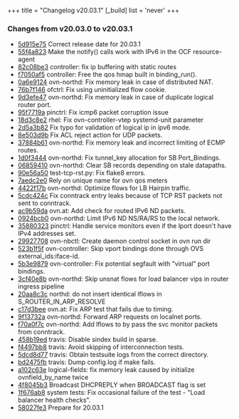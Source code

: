 +++
title = "Changelog v20.03.1"
[_build]
  list = 'never'
+++

### Changes from v20.03.0 to v20.03.1

- [5d915e75](https://github.com/ovn-org/ovn/commit/5d915e75b1d4e9e34a66b941bf629a28375e1f74) Correct release date for 20.03.1
- [55f4a823](https://github.com/ovn-org/ovn/commit/55f4a823bb7d4627d36db5b0b16dbc32c91e0db6) Make the notify() calls work with IPv6 in the OCF resource-agent
- [82c08be3](https://github.com/ovn-org/ovn/commit/82c08be3d55ce88060ffe2debdd1762fa1a911f3) controller: fix ip buffering with static routes
- [f7050af5](https://github.com/ovn-org/ovn/commit/f7050af5d452c6e99d5385b89c3496722bd5106c) controller: Free the qos hmap built in binding_run().
- [0a6e9124](https://github.com/ovn-org/ovn/commit/0a6e91249414d789d77c1782130ed919cb43a1d1) ovn-northd: Fix memory leak in case of distributed NAT.
- [76b7f146](https://github.com/ovn-org/ovn/commit/76b7f14632642fa03522ee490fd1d4ccf4c9f5ee) ofctrl: Fix using uninitialized flow cookie.
- [9d3efe47](https://github.com/ovn-org/ovn/commit/9d3efe47643d8f70a21adc8db2decbcda86e4f1e) ovn-northd: Fix memory leak in case of duplicate logical router port.
- [95f7719a](https://github.com/ovn-org/ovn/commit/95f7719a7ed5acbbc4bf84c81740c231a41b9b08) pinctrl: Fix icmp6 packet corruption issue
- [18d3c8e2](https://github.com/ovn-org/ovn/commit/18d3c8e2a0c3b16e7286ccd2f7d56dfd3a645488) rhel: Fix ovn-controller-vtep systemd-unit parameter
- [2d5a3b82](https://github.com/ovn-org/ovn/commit/2d5a3b826fcba9ae7621be992fa670a697370ae5) Fix typo for validation of logical ip in ipv6 mode.
- [8e503d9b](https://github.com/ovn-org/ovn/commit/8e503d9bf0718a9eacdddbad280743642759df8e) Fix ACL reject action for UDP packets.
- [37884b61](https://github.com/ovn-org/ovn/commit/37884b61b953d90e8e1486fe9db9c2bbade4b081) ovn-northd: Fix memory leak and incorrect limiting of ECMP routes.
- [1d0f3444](https://github.com/ovn-org/ovn/commit/1d0f34448bf965c160ab67f5d212abcb609b1869) ovn-northd: Fix tunnel_key allocation for SB Port_Bindings.
- [06859410](https://github.com/ovn-org/ovn/commit/068594107bfb92edd9ccd94ac8cd69d0f23204bd) ovn-northd: Clear SB records depending on stale datapaths.
- [90e56a50](https://github.com/ovn-org/ovn/commit/90e56a5072544170cff618f6f64559303011f323) test-tcp-rst.py: Fix flake8 errors.
- [7aedc2e0](https://github.com/ovn-org/ovn/commit/7aedc2e0f619b424e1e6e42f1e7a363404aedbe4) Rely on unique name for ovn qos meters
- [4422f17b](https://github.com/ovn-org/ovn/commit/4422f17b3792e1d6bdf1b192020e2bdf922e311f) ovn-northd: Optimize flows for LB Hairpin traffic.
- [5cdc424c](https://github.com/ovn-org/ovn/commit/5cdc424c87c17c5c0711b55982139703f580d5d0) Fix conntrack entry leaks because of TCP RST packets not sent to conntrack.
- [ac9b59da](https://github.com/ovn-org/ovn/commit/ac9b59da8f5b49d82b06b1c4d7acc48b4811aaf3) ovn.at: Add check for routed IPv6 ND packets.
- [0924bcb0](https://github.com/ovn-org/ovn/commit/0924bcb07ef25f93fde683fe8f15d376eca005ec) ovn-northd: Limit IPv6 ND NS/RA/RS to the local network.
- [35880323](https://github.com/ovn-org/ovn/commit/35880323525e83b4933fbb9b0df471af85798211) pinctrl: Handle service monitors even if the lport doesn't have IPv4 addresses set.
- [29927708](https://github.com/ovn-org/ovn/commit/29927708242044696a49051c77c3d4b38ba02392) ovn-nbctl: Create daemon control socket in ovn run dir
- [523b1f5f](https://github.com/ovn-org/ovn/commit/523b1f5f45682bd6dd454281a97a09c3f429c457) ovn-controller: Skip vport bindings done through OVS external_ids:iface-id.
- [5b3e9879](https://github.com/ovn-org/ovn/commit/5b3e9879be2b6c9b07ed5c9e073f1c24080a49f7) ovn-controller: Fix potential segfault with "virtual" port bindings.
- [3cf40e8b](https://github.com/ovn-org/ovn/commit/3cf40e8b35c5d6a4e593b42b96c284a8742235d5) ovn-northd: Skip unsnat flows for load balancer vips in router ingress pipeline
- [20aa8c3c](https://github.com/ovn-org/ovn/commit/20aa8c3c5a1930805a32ec8121affa07b2ac7dff) northd: do not insert identical lflows in S_ROUTER_IN_ARP_RESOLVE
- [c17d3bee](https://github.com/ovn-org/ovn/commit/c17d3bee83c9f19235a274d9aa0f6be1fe84a70c) ovn.at: Fix ARP test that fails due to timing.
- [9f13732a](https://github.com/ovn-org/ovn/commit/9f13732ae232aa0c872527d948435125b3a6cbce) ovn-northd: Forward ARP requests on localnet ports.
- [f70a0f7c](https://github.com/ovn-org/ovn/commit/f70a0f7c485f13cbbae8bc6f8d78225238c308b9) ovn-northd: Add lflows to by pass the svc monitor packets from conntrack.
- [458b19ed](https://github.com/ovn-org/ovn/commit/458b19ed40a499a4c0d6288b53be9da1a5fb3132) travis: Disable sindex build in sparse.
- [f4497bb8](https://github.com/ovn-org/ovn/commit/f4497bb87ca59daff9a0be3eeea157376275516d) travis: Avoid skipping of interconnection tests.
- [5dcd8d77](https://github.com/ovn-org/ovn/commit/5dcd8d77f01513defe9d2bb23b5b99ca289faf89) travis: Obtain testsuite logs from the correct directory.
- [bd2475fb](https://github.com/ovn-org/ovn/commit/bd2475fb5a681cb62d97c0456525bbf882029e21) travis: Dump config.log if make fails.
- [a102c63e](https://github.com/ovn-org/ovn/commit/a102c63e346c25379a3766047941e6138d495983) logical-fields: fix memory leak caused by initialize ovnfield_by_name twice
- [4f8045b3](https://github.com/ovn-org/ovn/commit/4f8045b3b5f2c3376f86f5edc4e3f7507c2b1148) Broadcast DHCPREPLY when BROADCAST flag is set
- [1f676ab8](https://github.com/ovn-org/ovn/commit/1f676ab84b6a7e1f2792c2450aa543334126eecc) system tests: Fix occasional failure of the test - "Load balancer health checks".
- [58027fe3](https://github.com/ovn-org/ovn/commit/58027fe3b275584257f6e8e346f85aca32fa2ca8) Prepare for 20.03.1